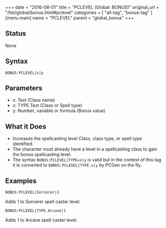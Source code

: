 +++
date = "2016-08-01"
title = "PCLEVEL (Global: BONUS)"
original_url = "/list/global/bonus.html#pclevel"
categories = [ "all-tag", "bonus-tag" ]
[menu.main]
    name = "PCLEVEL"
    parent = "global_bonus"
+++

## Status

None

## Syntax

`BONUS:PCLEVEL|x|y`

## Parameters

-   x: Text (Class name)
-   x: TYPE.Text (Class or Spell type)
-   y: Number, variable or formula (Bonus value)



What it Does
------------

-   Increases the spellcasting level Class, class type, or spell
    type identified.
-   The character must already have a level in a spellcasting class to
    gain the bonus spellcasting level.
-   The syntax `BONUS:PCLEVEL|TYPE=x|y` is valid but in the context of
    this tag it is converted to `BONUS:PCLEVEL|TYPE.x|y` by PCGen on
    the fly.

Examples
--------

`BONUS:PCLEVEL|Sorcerer|1`

Adds 1 to Sorcerer spell caster level.

`BONUS:PCLEVEL|TYPE.Arcane|1`

Adds 1 to Arcane spell caster level.

